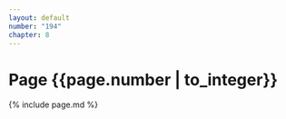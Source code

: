 ```yaml
---
layout: default
number: "194"
chapter: 8
---
```


# Page {{page.number | to_integer}}
{% include page.md %}
